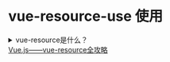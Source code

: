 # vue-resource-use 使用
<details>
    <summary>vue-resource是什么？</summary>
    <section>
    vue-resource是Vue.js的一款插件，它可以通过XMLHttpRequest或JSONP发起请求并处理响应。也就是说，$.ajax能做的事情，vue-resource插件一样也能做到，而且vue-resource的API更为简洁。另外，vue-resource还提供了非常有用的inteceptor功能，使用inteceptor可以在请求前和请求后附加一些行为，比如使用inteceptor在ajax请求时显示loading界面。
    </section>
</details>
<a href="http://www.doc00.com/doc/1001004eg">Vue.js——vue-resource全攻略</a>
